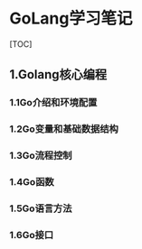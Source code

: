 # GoLang学习笔记
[TOC]

## 1.Golang核心编程 

### 1.1Go介绍和环境配置

### 1.2Go变量和基础数据结构

### 1.3Go流程控制

### 1.4Go函数

### 1.5Go语言方法

### 1.6Go接口










